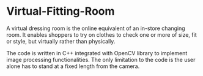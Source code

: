 # Virtual-Fitting-Room
A virtual dressing room is the online equivalent of an in-store changing room. It enables shoppers to try on clothes to check one or more of size, fit or style, but virtually rather than physically.

The code is written in C++ integrated with OpenCV library to implement image processing functionalities. The only limitation to the code is the user alone has to stand at a fixed length from the camera.
